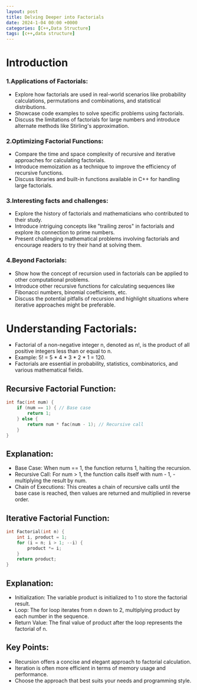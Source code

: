 ```yaml
---
layout: post
title: Delving Deeper into Factorials
date: 2024-1-04 00:00 +0000
categories: [C++,Data Structure]
tags: [c++,data structure]
---
```

# Introduction
### 1.Applications of Factorials:

- Explore how factorials are used in real-world scenarios like probability calculations, permutations and combinations, and statistical distributions.
- Showcase code examples to solve specific problems using factorials.
- Discuss the limitations of factorials for large numbers and introduce alternate methods like Stirling's approximation.
### 2.Optimizing Factorial Functions:

- Compare the time and space complexity of recursive and iterative approaches for calculating factorials.
- Introduce memoization as a technique to improve the efficiency of recursive functions.
- Discuss libraries and built-in functions available in C++ for handling large factorials.
### 3.Interesting facts and challenges:

- Explore the history of factorials and mathematicians who contributed to their study.
- Introduce intriguing concepts like "trailing zeros" in factorials and explore its connection to prime numbers.
- Present challenging mathematical problems involving factorials and encourage readers to try their hand at solving them.
### 4.Beyond Factorials:

- Show how the concept of recursion used in factorials can be applied to other computational problems.
- Introduce other recursive functions for calculating sequences like Fibonacci numbers, binomial coefficients, etc.
- Discuss the potential pitfalls of recursion and highlight situations where iterative approaches might be preferable.
# Understanding Factorials:
- Factorial of a non-negative integer n, denoted as n!, is the product of all positive integers less than or equal to n.
- Example: 5! = 5 * 4 * 3 * 2 * 1 = 120.
- Factorials are essential in probability, statistics, combinatorics, and various mathematical fields.

## Recursive Factorial Function:
```c++
int fac(int num) {
    if (num == 1) { // Base case
        return 1;
    } else {
        return num * fac(num - 1); // Recursive call
    }
}
```

## Explanation:
- Base Case: When num == 1, the function returns 1, halting the recursion.
- Recursive Call: For num > 1, the function calls itself with num - 1, - multiplying the result by num.
- Chain of Executions: This creates a chain of recursive calls until the base case is reached, then values are returned and multiplied in reverse order.

## Iterative Factorial Function:
```c++
int Factorial(int n) {
    int i, product = 1;
    for (i = n; i > 1; --i) {
        product *= i;
    }
    return product;
}
```
## Explanation:
- Initialization: The variable product is initialized to 1 to store the factorial result.
- Loop: The for loop iterates from n down to 2, multiplying product by each number in the sequence.
- Return Value: The final value of product after the loop represents the factorial of n.

## Key Points:
- Recursion offers a concise and elegant approach to factorial calculation.
- Iteration is often more efficient in terms of memory usage and performance.
- Choose the approach that best suits your needs and programming style.
